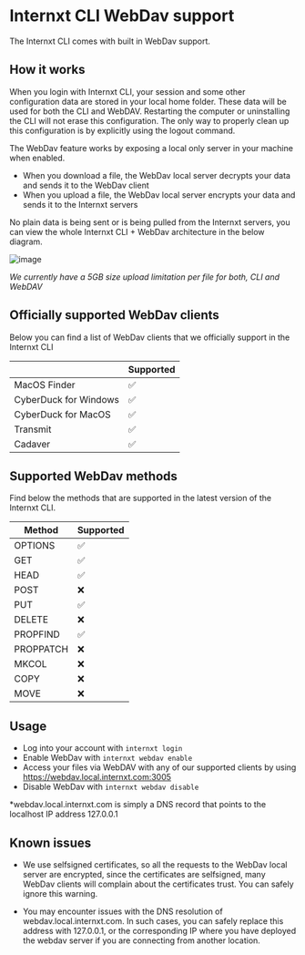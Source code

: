 # Internxt CLI WebDav support

The Internxt CLI comes with built in WebDav support.

## How it works

When you login with Internxt CLI, your session and some other configuration data are stored in your local home folder. These data will be used for both the CLI and WebDAV. Restarting the computer or uninstalling the CLI will not erase this configuration. The only way to properly clean up this configuration is by explicitly using the logout command.

The WebDav feature works by exposing a local only server in your machine when enabled.

- When you download a file, the WebDav local server decrypts your data and sends it to the WebDav client
- When you upload a file, the WebDav local server encrypts your data and sends it to the Internxt servers

No plain data is being sent or is being pulled from the Internxt servers, you can view the whole Internxt CLI + WebDav architecture in the below diagram.

![image](https://raw.githubusercontent.com/internxt/cli/main/public/webdav-how-it-works.png)

*We currently have a 5GB size upload limitation per file for both, CLI and WebDAV*

## Officially supported WebDav clients

Below you can find a list of WebDav clients that we officially support in the Internxt CLI

|                       | Supported |
| --------------------- | --------- |
| MacOS Finder          | ✅        |
| CyberDuck for Windows | ✅        |
| CyberDuck for MacOS   | ✅        |
| Transmit              | ✅        |
| Cadaver               | ✅        |

## Supported WebDav methods

Find below the methods that are supported in the latest version of the Internxt CLI.

| Method    | Supported |
| --------- | --------- |
| OPTIONS   | ✅        |
| GET       | ✅        |
| HEAD      | ✅        |
| POST      | ❌        |
| PUT       | ✅        |
| DELETE    | ❌        |
| PROPFIND  | ✅        |
| PROPPATCH | ❌        |
| MKCOL     | ❌        |
| COPY      | ❌        |
| MOVE      | ❌        |

## Usage

- Log into your account with `internxt login`
- Enable WebDav with `internxt webdav enable`
- Access your files via WebDAV with any of our supported clients by using https://webdav.local.internxt.com:3005
- Disable WebDav with `internxt webdav disable`

*webdav.local.internxt.com is simply a DNS record that points to the localhost IP address 127.0.0.1

## Known issues

- We use selfsigned certificates, so all the requests to the WebDav local server are encrypted, since the certificates are selfsigned, many WebDav clients will complain about the certificates trust. You can safely ignore this warning.

- You may encounter issues with the DNS resolution of webdav.local.internxt.com. In such cases, you can safely replace this address with 127.0.0.1, or the corresponding IP where you have deployed the webdav server if you are connecting from another location.